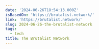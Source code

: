 ```yaml
---
date: '2024-06-26T18:54:13.000Z'
isBasedOn: 'https://brutalist.network/'
link: 'https://brutalist.network/'
slug: 2024-06-26-the-brutalist-network
tags:
  - tech
title: The Brutalist Network
---
```

 
